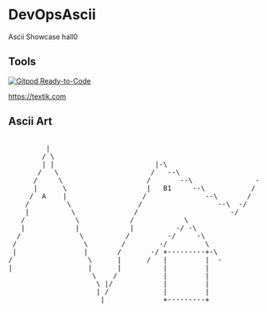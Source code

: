 # DevOpsAscii
Ascii Showcase hall0

## Tools
[![Gitpod Ready-to-Code](https://img.shields.io/badge/Gitpod-Ready--to--Code-blue?logo=gitpod)](https://gitpod.io/from-referrer/) 

https://textik.com

## Ascii Art
<pre>
                                                                  |                                  
         |                                                       / \                                 
        / \                                                    -/  |                                 
        | |                        |-\                        /     \                     |          
       /   \                      /   --\                    /       \                   | \         
      /     \                    /       --\               -/   C1   |                   /  \        
      |      \                   |   B1     --\           /           \                 /    \       
     /  A    |                  /              --\       /            |                |     |       
    /         \                /                  --\  -/              \               /  D1  \      
    |          \              /                      -/                 \             /        \     
   /            \            /            \                             |            |          \    
   |            |            |          -/ -\                            \           /           \   
  /              \          /         -/     -\                           \         /             \  
 /                \        /        -/         \                          |        /              |  
 |                |       /       -/ +---------+-\                         \      |                \ 
/                  \      |      /   |         |  -                        |      /                 \
|                  |      |          |         |                            |     |                  |
                    \    /           |         |                            \    /                   
                     \ |/            |         |                             \  |                    
                     | /             |         |                             |  /                    
                      |              +---------+                              \|                     
</pre>

